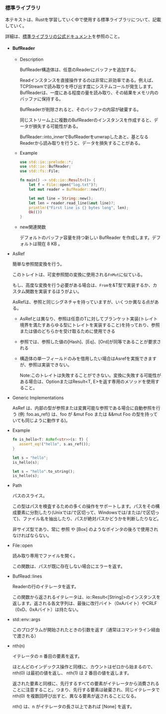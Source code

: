 ### 標準ライブラリ

本テキストは、Rustを学習していく中で使用する標準ライブラリについて、記載していく。

詳細は、[標準ライブラリの公式ドキュメント](https://doc.rust-lang.org/stable/std/)を参照のこと。

- #### BufReader<R>

  - Description

    BufReader<R>構造体は、任意のReaderにバッファを追加する。

    Readインスタンスを直接操作するのは非常に非効率である。例えば、TCPStreamで読み取りを呼び出す度にシステムコールが発生します。BufReader<R>は、一度にある程度の量を読み取り、その結果をメモリ内のバッファに保持する。

    BufReader<R>が削除されると、そのバッファの内容が破棄する。

    同じストリーム上に複数のBufReader<R>のインスタンスを作成すると、データが損失する可能性がある。

    BufReader::into_innerでBufReaderをunwrapしたあと、基となるReaderから読み取りを行うと、データを損失することがある。

  - Example

    ~~~rust
    use std::io::prelude::*;
    use std::io::BufReader;
    use std::fs::File;
    
    fn main() -> std::io::Result<()> {
        let f = File::open("log.txt")?;
        let mut reader = BufReader::new(f);
    
        let mut line = String::new();
        let len = reader.read_line(&mut line)?;
        println!("First line is {} bytes long", len);
        Ok(())
    }
    ~~~

  - new関連関数

    デフォルトのバッファ容量を持つ新しい BufReader<R> を作成します。デフォルトは現在 8 KB 。

- AsRef

  簡単な参照間変換を行う。

  このトレイトは、可変参照間の変換に使用される`FnMut`に似ている。

  もし、高度な変換を行う必要がある場合は、`From`を&T型で実装するか、カスタム関数を実装するほうがよい。

  AsRefは、参照と同じシグネチャを持っていますが、いくつか異なる点がある。

   - AsRefとは異なり、参照は任意のTに対してブランケット実装(トレイト境界を満たすあらゆる型にトレイトを実装すること)を持っており、参照または値のどちらかを受け取るために使用できる

   - 参照では、参照した値の[Hash]、[Eq]、[Ord]が同等であることが要求される

   - 構造体の単一フィールドのみを借用したい場合はAsrefを実施できますが、参照は実装できない。

     

     Note:このトレイトは失敗することができない。変換に失敗する可能性がある場合は、Option<T>またはResult<T, E>を返す専用のメソッドを使用すること。

 - Generic Implementations

   AsRef は、内部の型が参照または変異可能な参照である場合に自動参照を行う (例: foo.as_ref() は、foo が &mut Foo または &&mut Foo の型を持っていても同じように動作する)。

- Example

  ~~~rust
  fn is_hello<T: AsRef<str>>(s: T) {
     assert_eq!("hello", s.as_ref());
  }
  
  let s = "hello";
  is_hello(s);
  
  let s = "hello".to_string();
  is_hello(s);
  ~~~

- Path

  パスのスライス。

  この型はパスを検査するための多くの操作をサポートします。パスをその構成要素に分割したり(Unixでは/で区切って、Windowsでは/または/で区切って)、ファイル名を抽出したり、パスが絶対パスかどうかを判断したりなど。

  非サイズ型であり、常に 参照 や [Box] のようなポインタの後ろで使用されなければならない。

- File::open

  読み取り専用でファイルを開く。

  この関数は、パスが既に存在しない場合にエラーを返す。

- BufRead::lines

  Readerの行のイテレータを返す。

  この関数から返されるイテレータは、io::Result<[String]>のインスタンスを返します。返される各文字列は、最後に改行バイト（0xAバイト）やCRLF（0xD、0xAバイト）は持たない。

- std::env::args

  このプログラムが開始されたときの引数を返す（通常はコマンドライン経由で渡される）

- nth(n)

  イテレータの n 番目の要素を返す。

  ほとんどのインデックス操作と同様に、カウントはゼロから始まるので、 nth(0) は最初の値を返し、 nth(1) は 2 番目の値を返します。

  返された要素と同様に、先行するすべての要素がイテレータから消費されることに注意すること。つまり、先行する要素は破棄され、同じイテレータで nth(0) を複数回呼び出すと、異なる要素が返されることになる。

  nth() は、n がイテレータの長さ以上であれば [None] を返す。